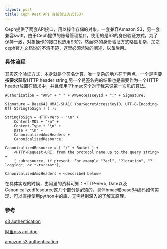 ```yaml
---
layout: post
title: Ceph Rest API 身份验证方式(S3)
--- 
```


Ceph提供了两套API接口，用以操作存储的对象。一套兼容Amazon S3，另一套兼容swift。由于Ceph提供的账号管理接口，使用的是S3的身份验证方式，为了保持一致，对象操作的接口也选用S3的。然而S3的身份验证方式略显复杂，加之ceph官方文档说的不清不楚，这里必须清晰的阐述，以备后用。

### 具体流程
其实这个验证方式，本身就是个签名计算。唯一复杂的地方在于两点，一个是需要**按要求**获取HTTP header string;另一个是签名完的结果也是需要作为一个HTTP header放置在请求中，并且使用了hmac这个对于我来说第一次见的算法。

```
Authorization = "AWS" + " " + AWSAccessKeyId + ":" + Signature;

Signature = Base64( HMAC-SHA1( YourSecretAccessKeyID, UTF-8-Encoding-Of( StringToSign ) ) );

StringToSign = HTTP-Verb + "\n" +
    Content-MD5 + "\n" +
    Content-Type + "\n" +
    Date + "\n" +
    CanonicalizedAmzHeaders +
    CanonicalizedResource;

CanonicalizedResource = [ "/" + Bucket ] +
    <HTTP-Request-URI, from the protocol name up to the query string> +
    [ subresource, if present. For example "?acl", "?location", "?logging", or "?torrent"];

CanonicalizedAmzHeaders = <described below>
```

在具体实现的时候，由阿里的资料可知：HTTP-Verb, Date以及CanonicalizedResource这几个部分是必须的，具体hmac和base64编码如何实现，可以直接使用python中的库，无需特别深入的了解其原理。

### 参考
[s3 authentication](http://docs.ceph.com/docs/master/radosgw/s3/authentication/)

[阿里oss api doc](https://help.aliyun.com/document_detail/oss/api-reference/access-control/signature-header.html?spm=5176.docoss/api-reference/access-control/signature.6.186.fCw8qC)

[amazon s3 authentication](https://docs.aws.amazon.com/zh_cn/AmazonS3/latest/dev/RESTAuthentication.html)


